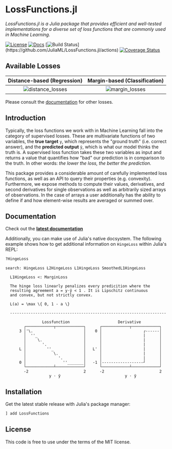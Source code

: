 # LossFunctions.jl

_LossFunctions.jl is a Julia package that provides efficient and
well-tested implementations for a diverse set of loss functions
that are commonly used in Machine Learning._

[![License](https://img.shields.io/badge/license-MIT-blue?style=flat-square)](LICENSE.md)
[![Docs](https://img.shields.io/badge/docs-stable-blue?style=flat-square)](https://JuliaML.github.io/LossFunctions.jl/stable)
[![Build Status](https://img.shields.io/github/actions/workflow/status/JuliaML/LossFunctions.jl/CI.yml?branch=master&style=flat-square")](https://github.com/JuliaML/LossFunctions.jl/actions)
[![Coverage Status](https://img.shields.io/codecov/c/github/JuliaML/LossFunctions.jl?style=flat-square)](https://codecov.io/gh/JuliaML/LossFunctions.jl)

## Available Losses

 **Distance-based (Regression)** | **Margin-based (Classification)**
:-------------------------------:|:----------------------------------:
![distance_losses](https://rawgithub.com/JuliaML/FileStorage/master/LossFunctions/distance.svg) | ![margin_losses](https://rawgithub.com/JuliaML/FileStorage/master/LossFunctions/margin.svg)

Please consult the [documentation](https://JuliaML.github.io/LossFunctions.jl/stable)
for other losses.

## Introduction

Typically, the loss functions we work with in Machine Learning
fall into the category of supervised losses. These are
multivariate functions of two variables, the **true target** `y`,
which represents the "ground truth" (i.e. correct answer), and
the **predicted output** `ŷ`, which is what our model thinks the
truth is. A supervised loss function takes these two variables as
input and returns a value that quantifies how "bad" our
prediction is in comparison to the truth. In other words: *the
lower the loss, the better the prediction.*

This package provides a considerable amount of carefully
implemented loss functions, as well as an API to query their
properties (e.g. convexity). Furthermore, we expose methods to
compute their values, derivatives, and second derivatives for
single observations as well as arbitrarily sized arrays of
observations. In the case of arrays a user additionally has the
ability to define if and how element-wise results are averaged or
summed over.

## Documentation

Check out the **[latest documentation](https://JuliaML.github.io/LossFunctions.jl/stable)**

Additionally, you can make use of Julia's native docsystem.
The following example shows how to get additional information
on `HingeLoss` within Julia's REPL:

```julia
?HingeLoss
```
```
search: HingeLoss L2HingeLoss L1HingeLoss SmoothedL1HingeLoss

  L1HingeLoss <: MarginLoss

  The hinge loss linearly penalizes every predicition where the
  resulting agreement a = y⋅ŷ < 1 . It is Lipschitz continuous
  and convex, but not strictly convex.

  L(a) = \max \{ 0, 1 - a \}

  --------------------------------------------------------------------

                Lossfunction                     Derivative
        ┌────────────┬────────────┐      ┌────────────┬────────────┐
      3 │'\.                      │    0 │                  ┌------│
        │  ''_                    │      │                  |      │
        │     \.                  │      │                  |      │
        │       '.                │      │                  |      │
      L │         ''_             │   L' │                  |      │
        │            \.           │      │                  |      │
        │              '.         │      │                  |      │
      0 │                ''_______│   -1 │------------------┘      │
        └────────────┴────────────┘      └────────────┴────────────┘
        -2                        2      -2                        2
                   y ⋅ ŷ                            y ⋅ ŷ
```

## Installation

Get the latest stable release with Julia's package manager:

```julia
] add LossFunctions
```

## License

This code is free to use under the terms of the MIT license.
